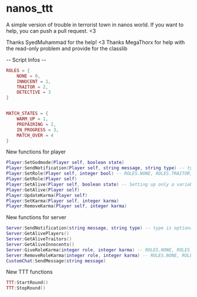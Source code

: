 # nanos_ttt

A simple version of trouble in terrorist town in nanos world.
If you want to help, you can push a pull request. <3

Thanks SyedMuhammad for the help! <3
Thanks MegaThorx for help with the read-only problem and provide for the classlib

-- Script Infos --
```LUA
ROLES = {
	NONE = 0,
	INNOCENT = 1,
	TRAITOR = 2,
	DETECTIVE = 3
}


MATCH_STATES = {
	WARM_UP = 1,
	PREPAIRING = 2,
	IN_PROGRESS = 3,
	MATCH_OVER = 4
}
```
New functions for player
```LUA
Player:SetGodmode(Player self, boolean state)
Player:SendNotification(Player self, string message, string type) -- type is optional
Player:SetRole(Player self, integer bool) -- ROLES.NONE, ROLES.TRAITOR, ROLES.INNOCENT, ROLES.DETECTIVE
Player:GetRole(Player self)
Player:SetAlive(Player self, boolean state) -- Setting up only a variable for TTT
Player:GetAlive(Player self)
Player:UpdateKarma(Player self)
Player:SetKarma(Player self, integer karma)
Player:RemoveKarma(Player self, integer karma)
```
New functions for server
```LUA
Server:SendNotification(string message, string type) -- type is optional
Server:GetAlivePlayers()
Server:GetAliveTraitors()
Server:GetAliveInnocents()
Server:GiveRoleKarma(integer role, integer karma) -- ROLES.NONE, ROLES.TRAITOR, ROLES.INNOCENT, ROLES.DETECTIVE
Server:RemoveRoleKarma(integer role, integer karma) -- ROLES.NONE, ROLES.TRAITOR, ROLES.INNOCENT, ROLES.DETECTIVE
CustomChat:SendMessage(string message)
```
New TTT functions
```LUA
TTT:StartRound()
TTT:StopRound()
```
